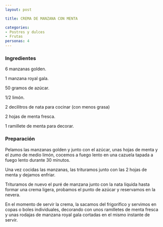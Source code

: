 ```yaml
---
layout: post

title: CREMA DE MANZANA CON MENTA

categories:
- Postres y dulces
- Frutas
personas: 4 
---
```

<h3>Ingredientes</h3>
6 manzanas golden.

1 manzana royal gala.

50 gramos de azúcar.

1/2 limón.

2 decilitros de nata para cocinar (con menos grasa)

2 hojas de menta fresca.

1 ramillete de menta para decorar.

<h3>Preparación</h3>
Pelamos las manzanas golden y junto con el azúcar, unas hojas de menta y el zumo de medio limón, cocemos a fuego lento en una cazuela tapada a fuego lento durante 30 minutos.

Una vez cocidas las manzanas, las trituramos junto con las 2 hojas de menta y dejamos enfriar.

Trituramos de nuevo el puré de manzana junto con la nata líquida hasta formar una crema ligera, probamos el punto de azúcar y reservamos en la nevera.

En el momento de servir la crema, la sacamos del frigorífico y servimos en copas o boles individuales, decorando con unos ramilletes de menta fresca y unas rodajas de manzana royal gala cortadas en el mismo instante de servir.